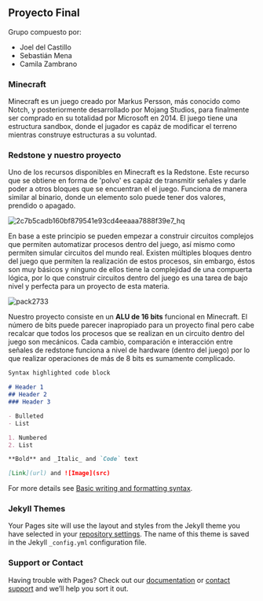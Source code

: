 ## Proyecto Final
Grupo compuesto por: 
- Joel del Castillo 
- Sebastián Mena
- Camila Zambrano


### Minecraft

Minecraft es un juego creado por Markus Persson, más conocido como Notch, y posteriormente desarrollado por Mojang Studios, para finalmente ser comprado en su totalidad por Microsoft en 2014. El juego tiene una estructura sandbox, donde el jugador es capáz de modificar el terreno mientras construye estructuras a su voluntad.

### Redstone y nuestro proyecto

Uno de los recursos disponibles en Minecraft es la Redstone. Este recurso que se obtiene en forma de 'polvo' es capáz de transmitir señales y darle poder a otros bloques que se encuentran el el juego. Funciona de manera similar al binario, donde un elemento solo puede tener dos valores, prendido o apagado.

 ![2c7b5cadb160bf879541e93cd4eeaaa7888f39e7_hq](https://user-images.githubusercontent.com/72953477/166343875-f7f1fbd3-086c-4adf-97fe-46ef28cb4c2f.jpg)


En base a este principio se pueden empezar a construir circuitos complejos que permiten automatizar procesos dentro del juego, así mismo como permiten simular circuitos del mundo real. Existen múltiples bloques dentro del juego que permiten la realización de estos procesos, sin embargo, éstos son muy básicos y ninguno de ellos tiene la complejidad de una compuerta lógica, por lo que construir circuitos dentro del juego es una tarea de bajo nivel y perfecta para un proyecto de esta materia.

![pack2733](https://user-images.githubusercontent.com/72953477/166343647-7469275a-2b7b-4127-80f6-f3422f2d7d4e.png)

Nuestro proyecto consiste en un **ALU de 16 bits** funcional en Minecraft. El número de bits puede parecer inapropiado para un proyecto final pero cabe recalcar que todos los procesos que se realizan en un circuito dentro del juego son mecánicos. Cada cambio, comparación e interacción entre señales de redstone funciona a nivel de hardware (dentro del juego) por lo que realizar operaciones de más de 8 bits es sumamente complicado.  
 

```markdown
Syntax highlighted code block

# Header 1
## Header 2
### Header 3

- Bulleted
- List

1. Numbered
2. List

**Bold** and _Italic_ and `Code` text

[Link](url) and ![Image](src)
```

For more details see [Basic writing and formatting syntax](https://docs.github.com/en/github/writing-on-github/getting-started-with-writing-and-formatting-on-github/basic-writing-and-formatting-syntax).

### Jekyll Themes

Your Pages site will use the layout and styles from the Jekyll theme you have selected in your [repository settings](https://github.com/Xeba111/ProyectoFinal---MinecraftALU/settings/pages). The name of this theme is saved in the Jekyll `_config.yml` configuration file.

### Support or Contact

Having trouble with Pages? Check out our [documentation](https://docs.github.com/categories/github-pages-basics/) or [contact support](https://support.github.com/contact) and we’ll help you sort it out.
